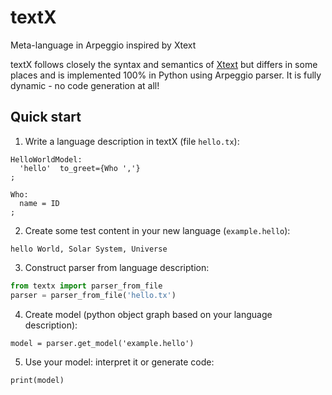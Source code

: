 textX
=====

Meta-language in Arpeggio inspired by Xtext

textX follows closely the syntax and semantics of [Xtext](http://www.eclipse.org/Xtext/) but differs in some places and is implemented 100% in Python using Arpeggio parser. It is fully dynamic - no code generation at all!

Quick start
-----------

1. Write a language description in textX (file `hello.tx`):

```
HelloWorldModel:
  'hello'  to_greet={Who ','}
;

Who:
  name = ID
;
```

2. Create some test content in your new language (`example.hello`):

```
hello World, Solar System, Universe
```

3. Construct parser from language description:

```python
from textx import parser_from_file
parser = parser_from_file('hello.tx')
```

4. Create model (python object graph based on your language description):

```
model = parser.get_model('example.hello')
```

5. Use your model: interpret it or generate code:

```
print(model)
```




